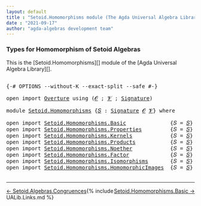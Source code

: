 ```yaml
---
layout: default
title : "Setoid.Homomorphisms module (The Agda Universal Algebra Library)"
date : "2021-09-17"
author: "agda-algebras development team"
---
```


### <a id="types-for-homomorphism-of-setoid-algebras">Types for Homomorphism of Setoid Algebras</a>

This is the [Setoid.Homomorphisms][] module of the [Agda Universal Algebra Library][].

<pre class="Agda">

<a id="365" class="Symbol">{-#</a> <a id="369" class="Keyword">OPTIONS</a> <a id="377" class="Pragma">--without-K</a> <a id="389" class="Pragma">--exact-split</a> <a id="403" class="Pragma">--safe</a> <a id="410" class="Symbol">#-}</a>

<a id="415" class="Keyword">open</a> <a id="420" class="Keyword">import</a> <a id="427" href="Overture.html" class="Module">Overture</a> <a id="436" class="Keyword">using</a> <a id="442" class="Symbol">(</a><a id="443" href="Overture.Signatures.html#648" class="Generalizable">𝓞</a> <a id="445" class="Symbol">;</a> <a id="447" href="Overture.Signatures.html#650" class="Generalizable">𝓥</a> <a id="449" class="Symbol">;</a> <a id="451" href="Overture.Signatures.html#3264" class="Function">Signature</a><a id="460" class="Symbol">)</a>

<a id="463" class="Keyword">module</a> <a id="470" href="Setoid.Homomorphisms.html" class="Module">Setoid.Homomorphisms</a> <a id="491" class="Symbol">{</a><a id="492" href="Setoid.Homomorphisms.html#492" class="Bound">𝑆</a> <a id="494" class="Symbol">:</a> <a id="496" href="Overture.Signatures.html#3264" class="Function">Signature</a> <a id="506" href="Overture.Signatures.html#648" class="Generalizable">𝓞</a> <a id="508" href="Overture.Signatures.html#650" class="Generalizable">𝓥</a><a id="509" class="Symbol">}</a> <a id="511" class="Keyword">where</a>

<a id="518" class="Keyword">open</a> <a id="523" class="Keyword">import</a> <a id="530" href="Setoid.Homomorphisms.Basic.html" class="Module">Setoid.Homomorphisms.Basic</a>              <a id="570" class="Symbol">{</a><a id="571" class="Argument">𝑆</a> <a id="573" class="Symbol">=</a> <a id="575" href="Setoid.Homomorphisms.html#492" class="Bound">𝑆</a><a id="576" class="Symbol">}</a> <a id="578" class="Keyword">public</a>
<a id="585" class="Keyword">open</a> <a id="590" class="Keyword">import</a> <a id="597" href="Setoid.Homomorphisms.Properties.html" class="Module">Setoid.Homomorphisms.Properties</a>         <a id="637" class="Symbol">{</a><a id="638" class="Argument">𝑆</a> <a id="640" class="Symbol">=</a> <a id="642" href="Setoid.Homomorphisms.html#492" class="Bound">𝑆</a><a id="643" class="Symbol">}</a> <a id="645" class="Keyword">public</a>
<a id="652" class="Keyword">open</a> <a id="657" class="Keyword">import</a> <a id="664" href="Setoid.Homomorphisms.Kernels.html" class="Module">Setoid.Homomorphisms.Kernels</a>            <a id="704" class="Symbol">{</a><a id="705" class="Argument">𝑆</a> <a id="707" class="Symbol">=</a> <a id="709" href="Setoid.Homomorphisms.html#492" class="Bound">𝑆</a><a id="710" class="Symbol">}</a> <a id="712" class="Keyword">public</a>
<a id="719" class="Keyword">open</a> <a id="724" class="Keyword">import</a> <a id="731" href="Setoid.Homomorphisms.Products.html" class="Module">Setoid.Homomorphisms.Products</a>           <a id="771" class="Symbol">{</a><a id="772" class="Argument">𝑆</a> <a id="774" class="Symbol">=</a> <a id="776" href="Setoid.Homomorphisms.html#492" class="Bound">𝑆</a><a id="777" class="Symbol">}</a> <a id="779" class="Keyword">public</a>
<a id="786" class="Keyword">open</a> <a id="791" class="Keyword">import</a> <a id="798" href="Setoid.Homomorphisms.Noether.html" class="Module">Setoid.Homomorphisms.Noether</a>            <a id="838" class="Symbol">{</a><a id="839" class="Argument">𝑆</a> <a id="841" class="Symbol">=</a> <a id="843" href="Setoid.Homomorphisms.html#492" class="Bound">𝑆</a><a id="844" class="Symbol">}</a> <a id="846" class="Keyword">public</a>
<a id="853" class="Keyword">open</a> <a id="858" class="Keyword">import</a> <a id="865" href="Setoid.Homomorphisms.Factor.html" class="Module">Setoid.Homomorphisms.Factor</a>             <a id="905" class="Symbol">{</a><a id="906" class="Argument">𝑆</a> <a id="908" class="Symbol">=</a> <a id="910" href="Setoid.Homomorphisms.html#492" class="Bound">𝑆</a><a id="911" class="Symbol">}</a> <a id="913" class="Keyword">public</a>
<a id="920" class="Keyword">open</a> <a id="925" class="Keyword">import</a> <a id="932" href="Setoid.Homomorphisms.Isomorphisms.html" class="Module">Setoid.Homomorphisms.Isomorphisms</a>       <a id="972" class="Symbol">{</a><a id="973" class="Argument">𝑆</a> <a id="975" class="Symbol">=</a> <a id="977" href="Setoid.Homomorphisms.html#492" class="Bound">𝑆</a><a id="978" class="Symbol">}</a> <a id="980" class="Keyword">public</a>
<a id="987" class="Keyword">open</a> <a id="992" class="Keyword">import</a> <a id="999" href="Setoid.Homomorphisms.HomomorphicImages.html" class="Module">Setoid.Homomorphisms.HomomorphicImages</a>  <a id="1039" class="Symbol">{</a><a id="1040" class="Argument">𝑆</a> <a id="1042" class="Symbol">=</a> <a id="1044" href="Setoid.Homomorphisms.html#492" class="Bound">𝑆</a><a id="1045" class="Symbol">}</a> <a id="1047" class="Keyword">public</a>

</pre>

--------------------------------

<span style="float:left;">[← Setoid.Algebras.Congruences](Setoid.Algebras.Congruences.html)</span>
<span style="float:right;">[Setoid.Homomorphisms.Basic →](Setoid.Homomorphisms.Basic.html)</span>

{% include UALib.Links.md %}
